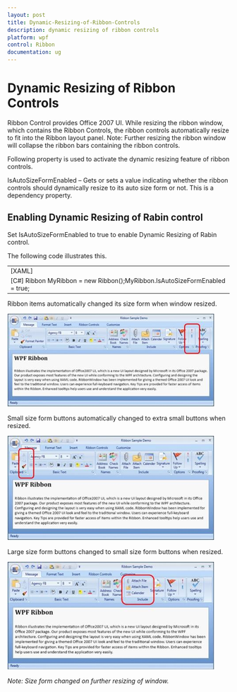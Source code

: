 ```yaml
---
layout: post
title: Dynamic-Resizing-of-Ribbon-Controls
description: dynamic resizing of ribbon controls
platform: wpf
control: Ribbon
documentation: ug
---
```


# Dynamic Resizing of Ribbon Controls

Ribbon Control provides Office 2007 UI. While resizing the ribbon window, which contains the Ribbon Controls, the ribbon controls automatically resize to fit into the Ribbon layout panel. Note: Further resizing the ribbon window will collapse the ribbon bars containing the ribbon controls.

Following property is used to activate the dynamic resizing feature of ribbon controls.

IsAutoSizeFormEnabled – Gets or sets a value indicating whether the ribbon controls should dynamically resize to its auto size form or not. This is a dependency property.

## Enabling Dynamic Resizing of Rabin control

Set IsAutoSizeFormEnabled to true to enable Dynamic Resizing of Rabin control.

The following code illustrates this.



<table>
<tr>
<td>
[XAML]   <syncfusion:Ribbon Name="MyRibbon" IsAutoSizeFormEnabled="True"></syncfusion:Ribbon></td></tr>
<tr>
<td>
[C#]  Ribbon MyRibbon = new Ribbon();MyRibbon.IsAutoSizeFormEnabled = true;</td></tr>
</table>


Ribbon items automatically changed its size form when window resized.



![](Dynamic-Resizing-of-Ribbon-Controls_images/Dynamic-Resizing-of-Ribbon-Controls_img1.jpeg)




Small size form buttons automatically changed to extra small buttons when resized.



![](Dynamic-Resizing-of-Ribbon-Controls_images/Dynamic-Resizing-of-Ribbon-Controls_img2.jpeg)




Large size form buttons changed to small size form buttons when resized.



![](Dynamic-Resizing-of-Ribbon-Controls_images/Dynamic-Resizing-of-Ribbon-Controls_img3.jpeg)


 _Note: Size form changed on further resizing of window._



